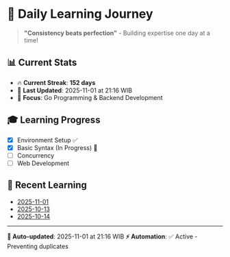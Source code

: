 # 🚀 Daily Learning Journey

> **"Consistency beats perfection"** - Building expertise one day at a time!

## 📊 Current Stats
- 🔥 **Current Streak**: **152 days**
- 📅 **Last Updated**: 2025-11-01 at 21:16 WIB
- 🎯 **Focus**: Go Programming & Backend Development

## 🎓 Learning Progress
- [x] Environment Setup ✅
- [x] Basic Syntax (In Progress) 🔄
- [ ] Concurrency
- [ ] Web Development

## 📖 Recent Learning
- [2025-11-01](learning-log/.md)
- [2025-10-13](learning-log/.md)
- [2025-10-14](learning-log/.md)

---
**🤖 Auto-updated**: 2025-11-01 at 21:16 WIB
**⚡ Automation**: ✅ Active - Preventing duplicates
